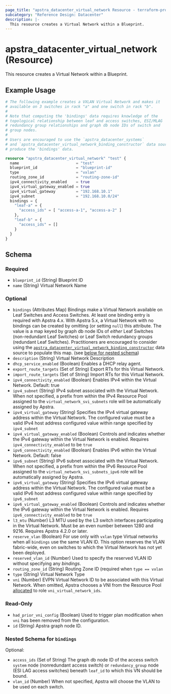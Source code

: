 ```yaml
---
page_title: "apstra_datacenter_virtual_network Resource - terraform-provider-apstra"
subcategory: "Reference Design: Datacenter"
description: |-
  This resource creates a Virtual Network within a Blueprint.
---
```


# apstra_datacenter_virtual_network (Resource)

This resource creates a Virtual Network within a Blueprint.


## Example Usage

```terraform
# The following example creates a VXLAN Virtual Network and makes it
# available on 3 switches in rack "a" and one switch in rack "b".
#
# Note that computing the 'bindings' data requires knowledge of the
# topological relationship between leaf and access switches, ESI/MLAG
# redundancy group relationships and graph db node IDs of switch and
# group nodes.
#
# Users are encouraged to use the `apstra_datacenter_systems`
# and `apstra_datacenter_virtual_network_binding_constructor` data sources to
# produce the 'bindings' data.

resource "apstra_datacenter_virtual_network" "test" {
  name                         = "test"
  blueprint_id                 = "blueprint-id"
  type                         = "vxlan"
  routing_zone_id              = "routing-zone-id"
  ipv4_connectivity_enabled    = true
  ipv4_virtual_gateway_enabled = true
  ipv4_virtual_gateway         = "192.168.10.1"
  ipv4_subnet                  = "192.168.10.0/24"
  bindings = {
    "leaf-a" = {
      "access_ids" = [ "access-a-1", "access-a-2" ]
    },
    "leaf-b" = {
      "access_ids" = []
    }
  }
}
```

<!-- schema generated by tfplugindocs -->
## Schema

### Required

- `blueprint_id` (String) Blueprint ID
- `name` (String) Virtual Network Name

### Optional

- `bindings` (Attributes Map) Bindings make a Virtual Network available on Leaf Switches and Access Switches. At least one binding entry is required with Apstra 4.x. With Apstra 5.x, a Virtual Network with no bindings can be created by omitting (or setting `null`) this attribute. The value is a map keyed by graph db node IDs of *either* Leaf Switches (non-redundant Leaf Switches) or Leaf Switch redundancy groups (redundant Leaf Switches). Practitioners are encouraged to consider using the [`apstra_datacenter_virtual_network_binding_constructor`](../data-sources/datacenter_virtual_network_binding_constructor) data source to populate this map. (see [below for nested schema](#nestedatt--bindings))
- `description` (String) Virtual Network Description
- `dhcp_service_enabled` (Boolean) Enables a DHCP relay agent.
- `export_route_targets` (Set of String) Export RTs for this Virtual Network.
- `import_route_targets` (Set of String) Import RTs for this Virtual Network.
- `ipv4_connectivity_enabled` (Boolean) Enables IPv4 within the Virtual Network. Default: true
- `ipv4_subnet` (String) IPv4 subnet associated with the Virtual Network. When not specified, a prefix from within the IPv4 Resource Pool assigned to the `virtual_network_svi_subnets` role will be automatically assigned by Apstra.
- `ipv4_virtual_gateway` (String) Specifies the IPv4 virtual gateway address within the Virtual Network. The configured value must be a valid IPv4 host address configured value within range specified by `ipv4_subnet`
- `ipv4_virtual_gateway_enabled` (Boolean) Controls and indicates whether the IPv4 gateway within the Virtual Network is enabled. Requires `ipv4_connectivity_enabled` to be `true`
- `ipv6_connectivity_enabled` (Boolean) Enables IPv6 within the Virtual Network. Default: false
- `ipv6_subnet` (String) IPv6 subnet associated with the Virtual Network. When not specified, a prefix from within the IPv6 Resource Pool assigned to the `virtual_network_svi_subnets_ipv6` role will be automatically assigned by Apstra.
- `ipv6_virtual_gateway` (String) Specifies the IPv6 virtual gateway address within the Virtual Network. The configured value must be a valid IPv6 host address configured value within range specified by `ipv6_subnet`
- `ipv6_virtual_gateway_enabled` (Boolean) Controls and indicates whether the IPv6 gateway within the Virtual Network is enabled. Requires `ipv6_connectivity_enabled` to be `true`
- `l3_mtu` (Number) L3 MTU used by the L3 switch interfaces participating in the Virtual Network. Must be an even number between 1280 and 9216. Requires Apstra 4.2.0 or later.
- `reserve_vlan` (Boolean) For use only with `vxlan` type Virtual networks when all `bindings` use the same VLAN ID. This option reserves the VLAN fabric-wide, even on switches to which the Virtual Network has not yet been deployed.
- `reserved_vlan_id` (Number) Used to specify the reserved VLAN ID without specifying any *bindings*.
- `routing_zone_id` (String) Routing Zone ID (required when `type == vxlan`
- `type` (String) Virtual Network Type
- `vni` (Number) EVPN Virtual Network ID to be associated with this Virtual Network.  When omitted, Apstra chooses a VNI from the Resource Pool [allocated](../resources/datacenter_resource_pool_allocation) to role `vni_virtual_network_ids`.

### Read-Only

- `had_prior_vni_config` (Boolean) Used to trigger plan modification when `vni` has been removed from the configuration.
- `id` (String) Apstra graph node ID.

<a id="nestedatt--bindings"></a>
### Nested Schema for `bindings`

Optional:

- `access_ids` (Set of String) The graph db node ID of the access switch `system` node (nonredundant access switch) or `redundancy_group` node (ESI LAG access switches) beneath `leaf_id` to which this VN should be bound.
- `vlan_id` (Number) When not specified, Apstra will choose the VLAN to be used on each switch.



